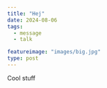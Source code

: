```yaml
---
title: "Hej"
date: 2024-08-06
tags:
  - message
  - talk

featureimage: "images/big.jpg"
type: post
---
```


Cool stuff
